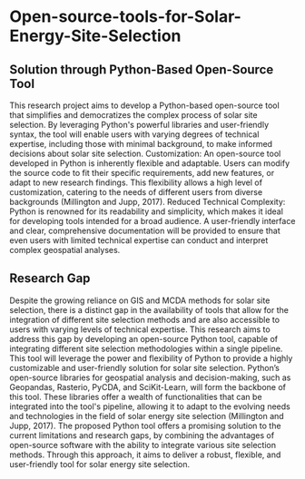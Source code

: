 # Open-source-tools-for-Solar-Energy-Site-Selection

## Solution through Python-Based Open-Source Tool
This research project aims to develop a Python-based open-source tool that simplifies and democratizes the complex process of solar site selection. By leveraging Python's powerful libraries and user-friendly syntax, the tool will enable users with varying degrees of technical expertise, including those with minimal background, to make informed decisions about solar site selection.
Customization: An open-source tool developed in Python is inherently flexible and adaptable. Users can modify the source code to fit their specific requirements, add new features, or adapt to new research findings. This flexibility allows a high level of customization, catering to the needs of different users from diverse backgrounds (Millington and Jupp, 2017).
Reduced Technical Complexity: Python is renowned for its readability and simplicity, which makes it ideal for developing tools intended for a broad audience. A user-friendly interface and clear, comprehensive documentation will be provided to ensure that even users with limited technical expertise can conduct and interpret complex geospatial analyses.

## Research Gap
Despite the growing reliance on GIS and MCDA methods for solar site selection, there is a distinct gap in the availability of tools that allow for the integration of different site selection methods and are also accessible to users with varying levels of technical expertise. This research aims to address this gap by developing an open-source Python tool, capable of integrating different site selection methodologies within a single pipeline.
This tool will leverage the power and flexibility of Python to provide a highly customizable and user-friendly solution for solar site selection. Python’s open-source libraries for geospatial analysis and decision-making, such as Geopandas, Rasterio, PyCDA, and SciKit-Learn, will form the backbone of this tool. These libraries offer a wealth of functionalities that can be integrated into the tool's pipeline, allowing it to adapt to the evolving needs and technologies in the field of solar energy site selection (Millington and Jupp, 2017).
The proposed Python tool offers a promising solution to the current limitations and research gaps, by combining the advantages of open-source software with the ability to integrate various site selection methods. Through this approach, it aims to deliver a robust, flexible, and user-friendly tool for solar energy site selection.
